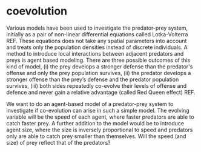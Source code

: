 # coevolution
Various models have been used to investigate the predator-prey system, initially as a pair of non-linear differential equations called Lotka-Volterra REF. These equations does not take any spatial parameters into account and treats only the population densities instead of discrete individuals. A method to introduce local interactions between adjacent predators and preys is agent based modeling. There are three possible outcomes of this kind of model, (i) the prey develops a stronger defense than the predator's offense and only the prey population survives, (ii) the predator develops a stronger offense than the prey’s defense and the predator population survives, (iii) both sides repeatedly co-evolve their levels of offense and defence and never gain a relative advantage (called Red Queen effect) REF. 

We want to do an agent-based model of a predator-prey system to investigate if co-evolution can arise in such a simple model. The evolving variable will be the speed of each agent, where faster predators are able to catch faster prey. A further addition to the model would be to introduce agent size, where the size is inversely proportional to speed and predators only are able to catch prey smaller than themselves. Will the speed (and size) of prey reflect that of the predators?